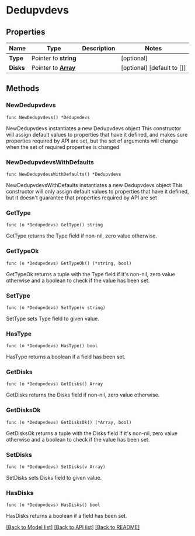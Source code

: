 # Dedupvdevs

## Properties

Name | Type | Description | Notes
------------ | ------------- | ------------- | -------------
**Type** | Pointer to **string** |  | [optional] 
**Disks** | Pointer to [**Array**](array.md) |  | [optional] [default to []]

## Methods

### NewDedupvdevs

`func NewDedupvdevs() *Dedupvdevs`

NewDedupvdevs instantiates a new Dedupvdevs object
This constructor will assign default values to properties that have it defined,
and makes sure properties required by API are set, but the set of arguments
will change when the set of required properties is changed

### NewDedupvdevsWithDefaults

`func NewDedupvdevsWithDefaults() *Dedupvdevs`

NewDedupvdevsWithDefaults instantiates a new Dedupvdevs object
This constructor will only assign default values to properties that have it defined,
but it doesn't guarantee that properties required by API are set

### GetType

`func (o *Dedupvdevs) GetType() string`

GetType returns the Type field if non-nil, zero value otherwise.

### GetTypeOk

`func (o *Dedupvdevs) GetTypeOk() (*string, bool)`

GetTypeOk returns a tuple with the Type field if it's non-nil, zero value otherwise
and a boolean to check if the value has been set.

### SetType

`func (o *Dedupvdevs) SetType(v string)`

SetType sets Type field to given value.

### HasType

`func (o *Dedupvdevs) HasType() bool`

HasType returns a boolean if a field has been set.

### GetDisks

`func (o *Dedupvdevs) GetDisks() Array`

GetDisks returns the Disks field if non-nil, zero value otherwise.

### GetDisksOk

`func (o *Dedupvdevs) GetDisksOk() (*Array, bool)`

GetDisksOk returns a tuple with the Disks field if it's non-nil, zero value otherwise
and a boolean to check if the value has been set.

### SetDisks

`func (o *Dedupvdevs) SetDisks(v Array)`

SetDisks sets Disks field to given value.

### HasDisks

`func (o *Dedupvdevs) HasDisks() bool`

HasDisks returns a boolean if a field has been set.


[[Back to Model list]](../README.md#documentation-for-models) [[Back to API list]](../README.md#documentation-for-api-endpoints) [[Back to README]](../README.md)


